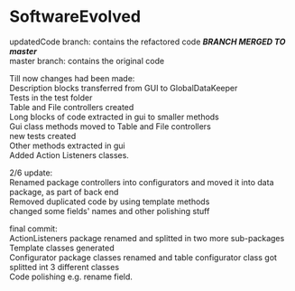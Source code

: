 # SoftwareEvolved
updatedCode branch: contains the refactored code   ***BRANCH MERGED TO master***</br>
master branch: contains the original code</br>

Till now changes had been made:</br>
Description blocks transferred from GUI to GlobalDataKeeper</br>
Tests in the test folder</br>
Table and File controllers created</br>
Long blocks of code extracted in gui to smaller methods</br>
Gui class methods moved to Table and File controllers</br>
new tests created</br>
Other methods extracted in gui</br>
Added Action Listeners classes.</br>

2/6 update:</br>
Renamed package controllers into configurators and moved it into data package, as part of back end</br>
Removed duplicated code by using template methods</br>
changed some fields' names and other polishing stuff</br>

final commit:</br>
ActionListeners package renamed and splitted in two more sub-packages</br>
Template classes generated</br>
Configurator package classes renamed and table configurator class got splitted int 3 different classes</br>
Code polishing e.g. rename field.</br>
